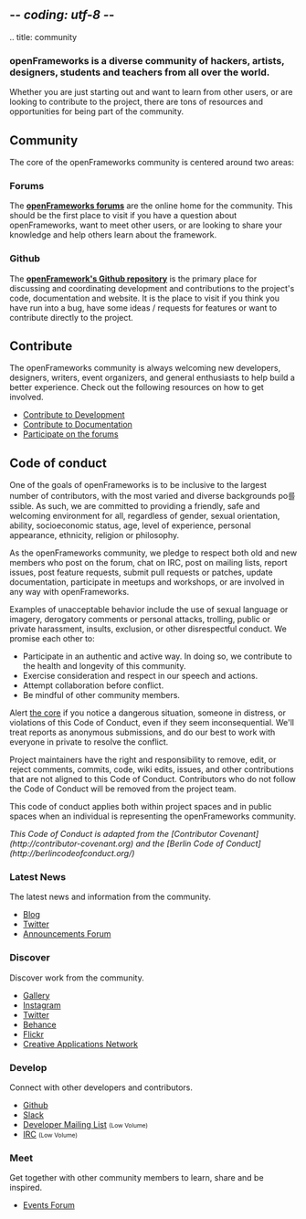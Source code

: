 ## -*- coding: utf-8 -*-
.. title: community

<div class="page-left-medium">

<h3>openFrameworks is a diverse community of hackers, artists, designers, students and teachers from all over the world.</h3>

<p>Whether you are just starting out and want to learn from other users, or are looking to contribute to the project, there are tons of resources and opportunities for being part of the community.</p>

<h2>Community</h2>
<p>The core of the openFrameworks community is centered around two areas:</p>

<h3>Forums</h3>
<p>The <strong><a href="https://forum.openframeworks.cc/">openFrameworks forums</a></strong> are the online home for the community. This should be the first place to visit if you have a question about openFrameworks, want to meet other users, or are looking to share your knowledge and help others learn about the framework.</p>

<h3>Github</h3>
<p>The <strong><a href="https://github.com/openframeworks/">openFramework's Github repository</a></strong> is the primary place for discussing and coordinating development and contributions to the project's code, documentation and website. It is the place to visit if you think you have run into a bug, have some ideas / requests for features or want to contribute directly to the project.</p>

<h2>Contribute</h2>
<p>The openFrameworks community is always welcoming new developers, designers, writers, event organizers, and general enthusiasts to help build a better experience. Check out the following resources on how to get involved.</p>
<ul>
    <li><a href="https://github.com/openframeworks/openFrameworks">Contribute to Development</a></li>
    <li><a href="https://github.com/openframeworks/ofSite">Contribute to Documentation</a></li>
    <li><a href="https://forum.openframeworks.cc/guidelines">Participate on the forums</a></li>
</ul>

<h2>Code of conduct</h2>
<p>One of the goals of openFrameworks is to be inclusive to the largest number of contributors, with the most varied and diverse backgrounds po를ssible. As such, we are committed to providing a friendly, safe and welcoming environment for all, regardless of gender, sexual orientation, ability, socioeconomic status, age, level of experience, personal appearance, ethnicity, religion or philosophy.</p>

<p>As the openFrameworks community, we pledge to respect both old and new members who post on the forum, chat on IRC, post on mailing lists, report issues, post feature requests, submit pull requests or patches, update documentation, participate in meetups and workshops, or are involved in any way with openFrameworks.</p>

<p>Examples of unacceptable behavior include the use of sexual language or imagery, derogatory comments or personal attacks, trolling, public or private harassment, insults, exclusion, or other disrespectful conduct. We promise each other to:</p>

<ul>
	<li>Participate in an authentic and active way. In doing so, we contribute to the health and longevity of this community.</li>
	<li>Exercise consideration and respect in our speech and actions.</li>
	<li>Attempt collaboration before conflict.</li>
	<li>Be mindful of other community members.</li>
</ul>

<p>Alert <a href="mailto:of@openframeworks.cc">the core</a> if you notice a dangerous situation, someone in distress, or violations of this Code of Conduct, even if they seem inconsequential. We'll treat reports as anonymous submissions, and do our best to work with everyone in private to resolve the conflict.</p>

<p>Project maintainers have the right and responsibility to remove, edit, or reject comments, commits, code, wiki edits, issues, and other contributions that are not aligned to this Code of Conduct. Contributors who do not follow the Code of Conduct will be removed from the project team.</p>

<p>This code of conduct applies both within project spaces and in public spaces when an individual is representing the openFrameworks community.</p>

<p><em>This Code of Conduct is adapted from the [Contributor Covenant](http://contributor-covenant.org) and the [Berlin Code of Conduct](http://berlincodeofconduct.org/)</em></p>

</div>

<div class="page-right-narrow">
<div class="home-links">

<h3>Latest News</h3>
<p>The latest news and information from the community.</p>
<p>
<ul>
	<li><a href="http://blog.openframeworks.cc/">Blog</a></li>
    <li><a href="https://twitter.com/openframeworks">Twitter</a></li>
	<li><a href="https://forum.openframeworks.cc/c/announcements">Announcements Forum</a></li>
</ul>
</p>

<h3>Discover</h3>
<p>Discover work from the community.</p>
<p><ul>
    <li><a href="/gallery/">Gallery</a></li>
	<li><a href="https://www.instagram.com/explore/tags/openframeworks/">Instagram</a></li>
    <li><a href="https://twitter.com/search?f=tweets&vertical=default&q=%23openframeworks">Twitter</a></li>
	<li><a href="https://www.behance.net/search?content=projects&sort=published_date&time=all&search=openframeworks">Behance</a></li>
	<li><a href="https://www.flickr.com/groups/openframeworks/">Flickr</a></li>
	<li><a href="http://www.creativeapplications.net/category/openframeworks/">Creative Applications Network</a></li>
</ul></p>

<h3>Develop</h3>
<p>Connect with other developers and contributors.</p>
<ul>
    <li><a href="https://github.com/openframeworks">Github</a></li>
	<li><a href="http://ofslack.herokuapp.com">Slack</a></li>
    <li><a href="http://dev.openframeworks.cc/listinfo.cgi/of-dev-openframeworks.cc">Developer Mailing List</a> <span style="font-size:75%">(Low Volume)</span></li>
	<li><a href="http://webchat.freenode.net/?channels=openframeworks">IRC</a> <span style="font-size:75%">(Low Volume)</span></li>
</ul>

<h3>Meet</h3>
<p>Get together with other community members to learn, share and be inspired.</p>
<ul>
	<li><a href="https://forum.openframeworks.cc/c/events">Events Forum</a></li>
</ul>
</div>
</div>

